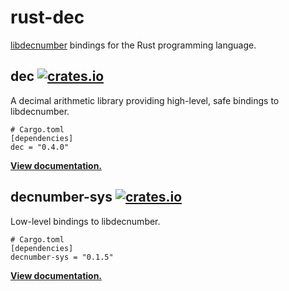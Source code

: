 # rust-dec

[libdecnumber] bindings for the Rust programming language.

## dec [![crates.io](https://img.shields.io/crates/v/dec.svg)](https://crates.io/crates/dec)

A decimal arithmetic library providing high-level, safe bindings to
libdecnumber.

```
# Cargo.toml
[dependencies]
dec = "0.4.0"
```

**[View documentation.](https://docs.rs/dec/0.4.0/)**

## decnumber-sys [![crates.io](https://img.shields.io/crates/v/decnumber-sys.svg)](https://crates.io/crates/decnumber-sys)

Low-level bindings to libdecnumber.

```
# Cargo.toml
[dependencies]
decnumber-sys = "0.1.5"
```

**[View documentation.](https://docs.rs/decnumber-sys/0.1.5/)**

[libdecnumber]: http://speleotrove.com/decimal/decnumber.html
